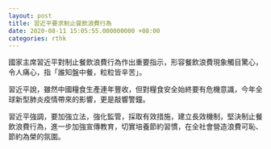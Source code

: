 ```yaml
---
layout: post
title: 習近平要求制止餐飲浪費行為
date: 2020-08-11 15:05:55.000000000 +08:00
categories: rthk
---
```


國家主席習近平對制止餐飲浪費行為作出重要指示，形容餐飲浪費現象觸目驚心，令人痛心，指「誰知盤中餐，粒粒皆辛苦」。

習近平說，雖然中國糧食生產連年豐收，但對糧食安全始終要有危機意識，今年全球新型肺炎疫情帶來的影響，更是敲響警鐘。

習近平強調，要加強立法，強化監管，採取有效措施，建立長效機制，堅決制止餐飲浪費行為，進一步加強宣傳教育，切實培養節約習慣，在全社會營造浪費可恥、節約為榮的氛圍。
